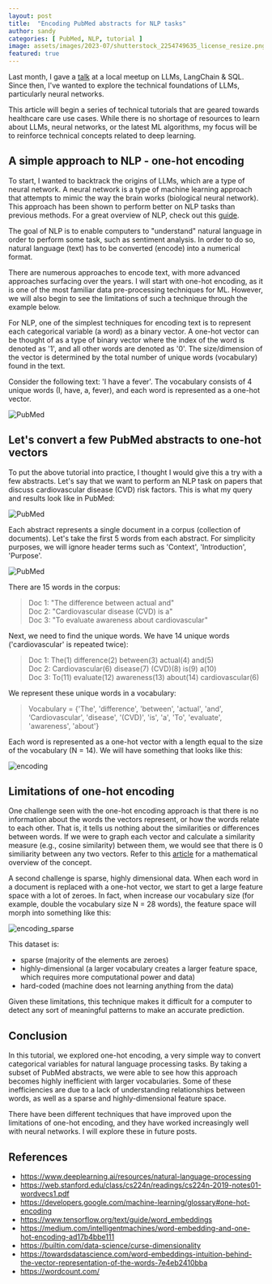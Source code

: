 ```yaml
---
layout: post
title:  "Encoding PubMed abstracts for NLP tasks"
author: sandy
categories: [ PubMed, NLP, tutorial ]
image: assets/images/2023-07/shutterstock_2254749635_license_resize.png
featured: true
---
```


Last month, I gave a [talk](https://www.meetup.com/new-jersey-sql-data-platform-user-group/events/294231326/) at a local meetup on LLMs, LangChain & SQL.  Since then, I've wanted to explore the technical foundations of LLMs, particularly neural networks.

This article will begin a series of technical tutorials that are geared towards healthcare care use cases.  While there is no shortage of resources to learn about LLMs, neural networks, or the latest ML algorithms, my focus will be to reinforce technical concepts related to deep learning.


## A simple approach to NLP - one-hot encoding

To start, I wanted to backtrack the origins of LLMs, which are a type of neural network.  A neural network is a type of machine learning approach that attempts to mimic the way the brain works (biological neural network).  This approach has been shown to perform better on NLP tasks than previous methods.  For a great overview of NLP, check out this [guide](https://www.deeplearning.ai/resources/natural-language-processing).

The goal of NLP is to enable computers to "understand" natural language in order to perform some task, such as sentiment analysis.  In order to do so, natural language (text) has to be converted (encode) into a numerical format.

There are numerous approaches to encode text, with more advanced approaches surfacing over the years.  I will start with one-hot encoding, as it is one of the most familiar data pre-processing techniques for ML.  However, we will also begin to see the limitations of such a technique through the example below. 

For NLP, one of the simplest techniques for encoding text is to represent each categorical variable (a word) as a binary vector.  A one-hot vector can be thought of as a type of binary vector where the index of the word is denoted as '1', and all other words are denoted as '0'.  The size/dimension of the vector is determined by the total number of unique words (vocabulary) found in the text.

Consider the following text: 'I have a fever'.  The vocabulary consists of 4 unique words (I, have, a, fever), and each word is represented as a one-hot vector.

![PubMed](/assets/images/2023-07/fever.png)


## Let's convert a few PubMed abstracts to one-hot vectors

To put the above tutorial into practice, I thought I would give this a try with a few abstracts.  Let's say that we want to perform an NLP task on papers that discuss cardiovascular disease (CVD) risk factors.  This is what my query and results look like in PubMed:

![PubMed](/assets/images/2023-07/PubMed.png)

Each abstract represents a single document in a corpus (collection of documents).  Let's take the first 5 words from each abstract.  For simplicity purposes, we will ignore header terms such as 'Context', 'Introduction', 'Purpose'.

![PubMed](/assets/images//2023-07/PubMed2.png)

There are 15 words in the corpus:

>Doc 1: "The difference between actual and"  
Doc 2: "Cardiovascular disease (CVD) is a"  
Doc 3: "To evaluate awareness about cardiovascular"   

Next, we need to find the unique words.  We have 14 unique words ('cardiovascular' is repeated twice):

>Doc 1: The(1) difference(2) between(3) actual(4) and(5)  
Doc 2: Cardiovascular(6) disease(7) (CVD)(8) is(9) a(10)  
Doc 3: To(11) evaluate(12) awareness(13) about(14) cardiovascular(6)  

We represent these unique words in a vocabulary:
    
>Vocabulary = {'The', 'difference', 'between', 'actual', 'and', ‘Cardiovascular', 'disease', '(CVD)', 'is', 'a', 'To', 'evaluate', 'awareness', 'about'}

Each word is represented as a one-hot vector with a length equal to the size of the vocabulary (N = 14).  We will have something that looks like this:

![encoding](/assets/images//2023-07/encoding.png)

## Limitations of one-hot encoding

One challenge seen with the one-hot encoding approach is that there is no information about the words the vectors represent, or how the words relate to each other. That is, it tells us nothing about the similarities or differences between words.  If we were to graph each vector and calculate a similarity measure (e.g., cosine similarity) between them, we would see that there is 0 similiarity between any two vectors.  Refer to this [article](https://towardsdatascience.com/word-embeddings-intuition-behind-the-vector-representation-of-the-words-7e4eb2410bba) for a mathematical overview of the concept.


A second challenge is sparse, highly dimensional data.  When each word in a document is replaced with a one-hot vector, we start to get a large feature space with a lot of zeroes.  In fact, when increase our vocabulary size (for example, double the vocabulary size N = 28 words), the feature space will morph into something like this:

![encoding_sparse](/assets/images/2023-07/encoding2.png)


This dataset is:
- sparse (majority of the elements are zeroes)
- highly-dimensional (a larger vocabulary creates a larger feature space, which requires more computational power and data)
- hard-coded (machine does not learning anything from the data)
  
Given these limitations, this technique makes it difficult for a computer to detect any sort of meaningful patterns to make an accurate prediction.


## Conclusion

In this tutorial, we explored one-hot encoding, a very simple way to convert categorical variables for natural language processing tasks.  By taking a subset of PubMed abstracts, we were able to see how this approach becomes highly inefficient with larger vocabularies.  Some of these inefficiencies are due to a lack of understanding relationships between words, as well as a sparse and highly-dimensional feature space.

There have been different techniques that have improved upon the limitations of one-hot encoding, and they have worked increasingly well with neural networks.  I will explore these in future posts.


## References
+ <https://www.deeplearning.ai/resources/natural-language-processing>
+ <https://web.stanford.edu/class/cs224n/readings/cs224n-2019-notes01-wordvecs1.pdf>
+ <https://developers.google.com/machine-learning/glossary#one-hot-encoding>
+ <https://www.tensorflow.org/text/guide/word_embeddings>
+ <https://medium.com/intelligentmachines/word-embedding-and-one-hot-encoding-ad17b4bbe111>
+ <https://builtin.com/data-science/curse-dimensionality>
+ <https://towardsdatascience.com/word-embeddings-intuition-behind-the-vector-representation-of-the-words-7e4eb2410bba>
+ <https://wordcount.com/>
